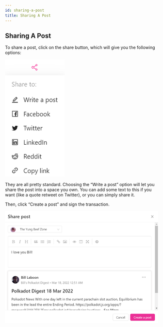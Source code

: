 ```yaml
---
id: sharing-a-post
title: Sharing A Post
---
```

## Sharing A Post
To share a post, click on the share button, which will give you the following options:

![](../../../../static/img/getting-started-15.png)

They are all pretty standard. Choosing the “Write a post” option will let you share the post into a space you own. You can add some text to this if you want (like a quote retweet on Twitter), or you can simply share it.

Then, click “Create a post” and sign the transaction.

![](../../../../static/img/getting-started-16.png)
